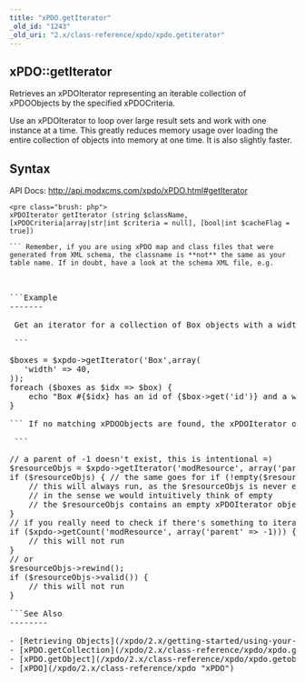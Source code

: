 ```yaml
---
title: "xPDO.getIterator"
_old_id: "1243"
_old_uri: "2.x/class-reference/xpdo/xpdo.getiterator"
---
```


xPDO::getIterator
-----------------

 Retrieves an xPDOIterator representing an iterable collection of xPDOObjects by the specified xPDOCriteria.

 Use an xPDOIterator to loop over large result sets and work with one instance at a time. This greatly reduces memory usage over loading the entire collection of objects into memory at one time. It is also slightly faster.

Syntax
------

 API Docs: <http://api.modxcms.com/xpdo/xPDO.html#getIterator>

 ```
<pre class="brush: php">
xPDOIterator getIterator (string $className, [xPDOCriteria|array|str|int $criteria = null], [bool|int $cacheFlag = true])

``` Remember, if you are using xPDO map and class files that were generated from XML schema, the classname is **not** the same as your table name. If in doubt, have a look at the schema XML file, e.g.

 ```
<pre class="brush: php">
<object class="MyClassName" table="my_class_name" extends="xPDOObject">

```Example
-------

 Get an iterator for a collection of Box objects with a width of 40.

 ```
<pre class="brush: php">
$boxes = $xpdo->getIterator('Box',array(
   'width' => 40,
));
foreach ($boxes as $idx => $box) {
    echo "Box #{$idx} has an id of {$box->get('id')} and a width of {$box->get('width')}\n";
}

``` If no matching xPDOObjects are found, the xPDOIterator object will be empty but will still be an object, so the following won't work (opposed to [xPDO.getCollection](/xpdo/2.x/class-reference/xpdo/xpdo.getcollection "xPDO.getCollection")):

 ```
<pre class="brush: php">
// a parent of -1 doesn't exist, this is intentional =)
$resourceObjs = $xpdo->getIterator('modResource', array('parent' => -1));
if ($resourceObjs) { // the same goes for if (!empty($resourceObjs)
    // this will always run, as the $resourceObjs is never empty
    // in the sense we would intuitively think of empty
    // the $resourceObjs contains an empty xPDOIterator object, but it's not an empty array!
}
// if you really need to check if there's something to iterate, you could do either:
if ($xpdo->getCount('modResource', array('parent' => -1))) {
    // this will not run
}
// or
$resourceObjs->rewind();
if ($resourceObjs->valid()) {
    // this will not run
}

```See Also
--------

- [Retrieving Objects](/xpdo/2.x/getting-started/using-your-xpdo-model/retrieving-objects "Retrieving Objects")
- [xPDO.getCollection](/xpdo/2.x/class-reference/xpdo/xpdo.getcollection "xPDO.getCollection")
- [xPDO.getObject](/xpdo/2.x/class-reference/xpdo/xpdo.getobject "xPDO.getObject")
- [xPDO](/xpdo/2.x/class-reference/xpdo "xPDO")